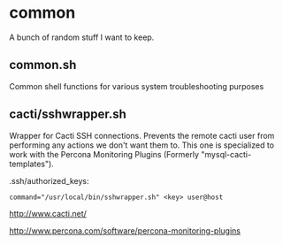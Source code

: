 common
======

A bunch of random stuff I want to keep.

common.sh
---------
Common shell functions for various system troubleshooting purposes

cacti/sshwrapper.sh
-------------
Wrapper for Cacti SSH connections.  Prevents the remote cacti user from performing any actions we don't want them to.  This one is specialized to work with the Percona Monitoring Plugins (Formerly "mysql-cacti-templates").

.ssh/authorized_keys:

    command="/usr/local/bin/sshwrapper.sh" <key> user@host


http://www.cacti.net/

http://www.percona.com/software/percona-monitoring-plugins
